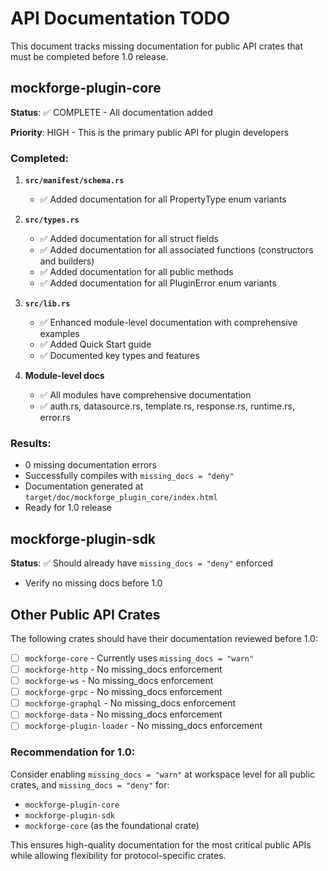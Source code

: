 # API Documentation TODO

This document tracks missing documentation for public API crates that must be completed before 1.0 release.

## mockforge-plugin-core

**Status**: ✅ COMPLETE - All documentation added

**Priority**: HIGH - This is the primary public API for plugin developers

### Completed:

1. **`src/manifest/schema.rs`**
   - ✅ Added documentation for all PropertyType enum variants

2. **`src/types.rs`**
   - ✅ Added documentation for all struct fields
   - ✅ Added documentation for all associated functions (constructors and builders)
   - ✅ Added documentation for all public methods
   - ✅ Added documentation for all PluginError enum variants

3. **`src/lib.rs`**
   - ✅ Enhanced module-level documentation with comprehensive examples
   - ✅ Added Quick Start guide
   - ✅ Documented key types and features

4. **Module-level docs**
   - ✅ All modules have comprehensive documentation
   - ✅ auth.rs, datasource.rs, template.rs, response.rs, runtime.rs, error.rs

### Results:
- 0 missing documentation errors
- Successfully compiles with `missing_docs = "deny"`
- Documentation generated at `target/doc/mockforge_plugin_core/index.html`
- Ready for 1.0 release

## mockforge-plugin-sdk

**Status**: ✅ Should already have `missing_docs = "deny"` enforced
- Verify no missing docs before 1.0

## Other Public API Crates

The following crates should have their documentation reviewed before 1.0:

- [ ] `mockforge-core` - Currently uses `missing_docs = "warn"`
- [ ] `mockforge-http` - No missing_docs enforcement
- [ ] `mockforge-ws` - No missing_docs enforcement
- [ ] `mockforge-grpc` - No missing_docs enforcement
- [ ] `mockforge-graphql` - No missing_docs enforcement
- [ ] `mockforge-data` - No missing_docs enforcement
- [ ] `mockforge-plugin-loader` - No missing_docs enforcement

### Recommendation for 1.0:

Consider enabling `missing_docs = "warn"` at workspace level for all public crates, and `missing_docs = "deny"` for:
- `mockforge-plugin-core`
- `mockforge-plugin-sdk`
- `mockforge-core` (as the foundational crate)

This ensures high-quality documentation for the most critical public APIs while allowing flexibility for protocol-specific crates.
